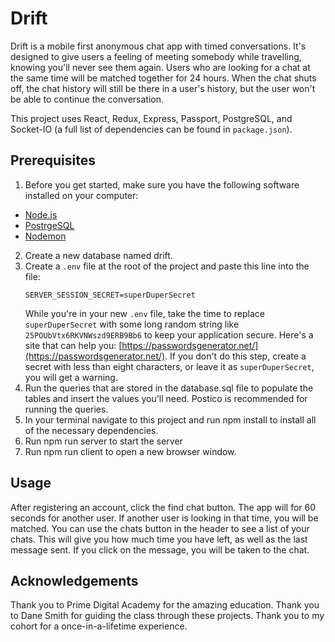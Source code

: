 # Drift

Drift is a mobile first anonymous chat app with timed conversations. It's designed to give users a feeling of meeting somebody while travelling, knowing you'll never see them again. Users who are looking for a chat at the same time will be matched together for 24 hours. When the chat shuts off, the chat history will still be there in a user's history, but the user won't be able to continue the conversation. 

This project uses React, Redux, Express, Passport, PostgreSQL, and Socket-IO (a full list of dependencies can be found in `package.json`).

## Prerequisites

1. Before you get started, make sure you have the following software installed on your computer:

- [Node.js](https://nodejs.org/en/)
- [PostrgeSQL](https://www.postgresql.org/)
- [Nodemon](https://nodemon.io/)

2. Create a new database named drift.
3. Create a `.env` file at the root of the project and paste this line into the file:
    ```
    SERVER_SESSION_SECRET=superDuperSecret
    ```
    While you're in your new `.env` file, take the time to replace `superDuperSecret` with some long random string like `25POUbVtx6RKVNWszd9ERB9Bb6` to keep your application secure. Here's a site that can help you: [https://passwordsgenerator.net/](https://passwordsgenerator.net/). If you don't do this step, create a secret with less than eight characters, or leave it as `superDuperSecret`, you will get a warning.
4. Run the queries that are stored in the database.sql file to populate the tables and insert the values you'll need. Postico is recommended for running the queries.
5. In your terminal navigate to this project and run npm install to install all of the necessary dependencies.
6. Run npm run server to start the server
7. Run npm run client to open a new browser window.

## Usage

After registering an account, click the find chat button. The app will for 60 seconds for another user. If another user is looking in that time, you will be matched. You can use the chats button in the header to see a list of your chats. This will give you how much time you have left, as well as the last message sent. If you click on the message, you will be taken to the chat. 

## Acknowledgements

Thank you to Prime Digital Academy for the amazing education. Thank you to Dane Smith for guiding the class through these projects. Thank you to my cohort for a once-in-a-lifetime experience. 


